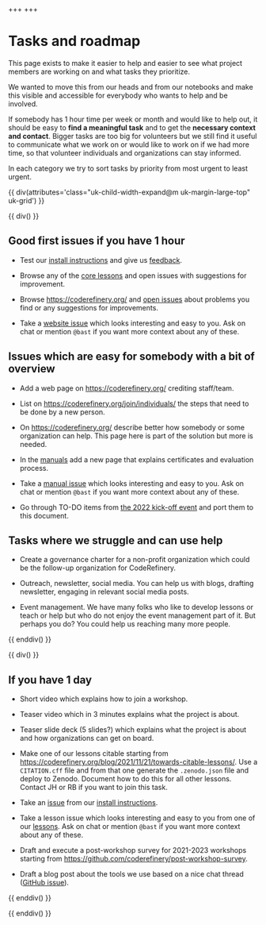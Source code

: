 +++
+++

<div class="uk-background-primary uk-light uk-padding uk-panel">

# Tasks and roadmap

This page exists to make it easier to help and easier to see what project
members are working on and what tasks they prioritize.

We wanted to move this from our heads and from our notebooks and make this
visible and accessible for everybody who wants to help and be involved.

If somebody has 1 hour
time per week or month and would like to help out, it should be easy to **find
a meaningful task** and to get the **necessary context and contact**. Bigger
tasks are too big for volunteers but we still find it useful to communicate
what we work on or would like to work on if we had more time, so that volunteer
individuals and organizations can stay informed.

</div>

In each category we try to sort tasks by priority from most urgent to least
urgent.

{{ div(attributes='class="uk-child-width-expand@m uk-margin-large-top" uk-grid') }}

{{ div() }}


## Good first issues if you have 1 hour

- Test our [install instructions](https://coderefinery.github.io/installation/)
  and give us [feedback](https://github.com/coderefinery/installation/issues).

- Browse any of the [core lessons](https://coderefinery.org/lessons/core/) and
  open issues with suggestions for improvement.

- Browse <https://coderefinery.org/> and [open
  issues](https://github.com/coderefinery/coderefinery.org/issues) about
  problems you find or any suggestions for improvements.

- Take a [website issue](https://github.com/coderefinery/coderefinery.org/issues) which looks
  interesting and easy to you. Ask on chat or mention `@bast` if you want more context about any of these.


## Issues which are easy for somebody with a bit of overview

- Add a web page on <https://coderefinery.org/> crediting staff/team.

- List on <https://coderefinery.org/join/individuals/> the steps that need to
  be done by a new person.

- On <https://coderefinery.org/> describe better how somebody or some
  organization can help. This page here is part
  of the solution but more is needed.

- In the [manuals](https://coderefinery.github.io/manuals/) add a new page that
  explains certificates and evaluation process.

- Take a [manual issue](https://github.com/coderefinery/manuals/issues) which
  looks interesting and easy to you. Ask on chat or mention `@bast` if you want
  more context about any of these.

- Go through TO-DO items from [the 2022 kick-off
  event](https://hackmd.io/@coderefinery/kickoff2022) and port them to this
  document.


## Tasks where we struggle and can use help

- Create a governance charter for a non-profit organization which could be the
  follow-up organization for CodeRefinery.

- Outreach, newsletter, social media. You can help us with blogs, drafting
  newsletter, engaging in relevant social media posts.

- Event management. We have many folks who like to develop lessons or teach or
  help but who do not
  enjoy the event management part of it. But perhaps you do? You could help
  us reaching many more people.

{{ enddiv() }}

{{ div() }}

## If you have 1 day

- Short video which explains how to join a workshop.

- Teaser video which in 3 minutes explains what the project is about.

- Teaser slide deck (5 slides?) which explains what the project is about and
  how organizations can get on board.

- Make one of our lessons citable starting from
  <https://coderefinery.org/blog/2021/11/21/towards-citable-lessons/>. Use a
  `CITATION.cff` file and from that one generate the `.zenodo.json` file and
  deploy to Zenodo. Document how to do this for all other lessons. Contact JH
  or RB if you want to join this task.

- Take an [issue](https://github.com/coderefinery/installation/issues) from
  our [install instructions](https://coderefinery.github.io/installation/).

- Take a lesson issue which looks
  interesting and easy to you from one of our
  [lessons](https://coderefinery.org/lessons/from-coderefinery/). Ask on chat
  or mention `@bast` if you want more context about any of these.

- Draft and execute a post-workshop survey for 2021-2023 workshops starting
  from <https://github.com/coderefinery/post-workshop-survey>.

- Draft a blog post about the tools we use based on a nice chat thread ([GitHub
  issue](https://github.com/coderefinery/coderefinery.org/issues/720)).

{{ enddiv() }}

{{ enddiv() }}
